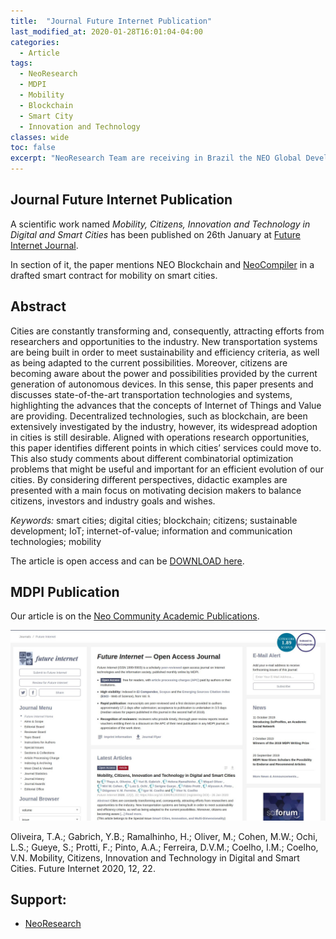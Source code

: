 ```yaml
---
title:  "Journal Future Internet Publication"
last_modified_at: 2020-01-28T16:01:04-04:00
categories:
  - Article
tags:
  - NeoResearch
  - MDPI
  - Mobility
  - Blockchain
  - Smart City
  - Innovation and Technology
classes: wide  
toc: false
excerpt: "NeoResearch Team are receiving in Brazil the NEO Global Development Shanghai Researcher, Wang Yong Qiang."
---
```


## Journal Future Internet Publication

A scientific work named *Mobility, Citizens, Innovation and Technology in Digital and Smart Cities* has been published on 26th January at [Future Internet Journal](https://mdpi.com/1999-5903/12/2/22).

In section of it, the paper mentions NEO Blockchain and [NeoCompiler](http://neocompiler.io) in a drafted smart contract for mobility on smart cities.

## Abstract

Cities are constantly transforming and, consequently, attracting efforts from researchers and opportunities to the industry. New transportation systems are being built in order to meet sustainability and efficiency criteria, as well as being adapted to the current possibilities. Moreover, citizens are becoming aware about the power and possibilities provided by the current generation of autonomous devices. In this sense, this paper presents and discusses state-of-the-art transportation technologies and systems, highlighting the advances that the concepts of Internet of Things and Value are providing. Decentralized technologies, such as blockchain, are been extensively investigated by the industry, however, its widespread adoption in cities is still desirable. Aligned with operations research opportunities, this paper identifies different points in which cities’ services could move to. This also study comments about different combinatorial optimization problems that might be useful and important for an efficient evolution of our cities. By considering different perspectives, didactic examples are presented with a main focus on motivating decision makers to balance citizens, investors and industry goals and wishes.

*Keywords:* smart cities; digital cities; blockchain; citizens; sustainable development; IoT; internet-of-value; information and communication technologies; mobility

The article is open access and can be [DOWNLOAD here](https://mdpi.com/1999-5903/12/2/22).


## MDPI Publication

Our article is on the [Neo Community Academic Publications](https://medium.com/@NEO_Council/neo-academy-16978951448d).

![MDPI FirstPage](/assets/images/2020_01_MDPI-publication/FutureInternet_firstpage.jpg)

Oliveira, T.A.; Gabrich, Y.B.; Ramalhinho, H.; Oliver, M.; Cohen, M.W.; Ochi, L.S.; Gueye, S.; Protti, F.; Pinto, A.A.; Ferreira, D.V.M.; Coelho, I.M.; Coelho, V.N. Mobility, Citizens, Innovation and Technology in Digital and Smart Cities. Future Internet 2020, 12, 22.

## Support:
- [NeoResearch](https://neoresearch.io)
